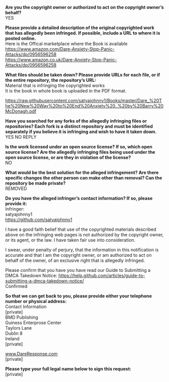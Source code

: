 **Are you the copyright owner or authorized to act on the copyright owner’s behalf?**   
YES  
  
**Please provide a detailed description of the original copyrighted work that has allegedly been infringed. If possible, include a URL to where it is posted online.**   
Here is the Offical marketplace where the Book is available   
https://www.amazon.com/Dare-Anxiety-Stop-Panic-Attacks/dp/0956596258   
https://www.amazon.co.uk/Dare-Anxiety-Stop-Panic-Attacks/dp/0956596258  
  
**What files should be taken down? Please provide URLs for each file, or if the entire repository, the repository’s URL:**   
Material that is infringing the copyrighted works   
It is the book in whole book is uploaded in the PDF format.  
  
https://raw.githubusercontent.com/satyajohnny1/Books/master/Dare_%20The%20New%20Way%20to%20End%20Anxiety%20..%20by%20Barry%20McDonagh.pdf  
  
**Have you searched for any forks of the allegedly infringing files or repositories? Each fork is a distinct repository and must be identified separately if you believe it is infringing and wish to have it taken down.**   
YES NO REPLY  
  
**Is the work licensed under an open source license? If so, which open source license? Are the allegedly infringing files being used under the open source license, or are they in violation of the license?**   
NO  
  
**What would be the best solution for the alleged infringement? Are there specific changes the other person can make other than removal? Can the repository be made private?**   
REMOVED  
  
**Do you have the alleged infringer’s contact information? If so, please provide it:**   
Infringer:   
satyajohnny1   
https://github.com/satyajohnny1  
  
I have a good faith belief that use of the copyrighted materials described above on the infringing web pages is not authorized by the copyright owner, or its agent, or the law. I have taken fair use into consideration.  
  
I swear, under penalty of perjury, that the information in this notification is accurate and that I am the copyright owner, or am authorized to act on behalf of the owner, of an exclusive right that is allegedly infringed.  
  
Please confirm that you have you have read our Guide to Submitting a DMCA Takedown Notice: https://help.github.com/articles/guide-to-submitting-a-dmca-takedown-notice/   
Confirmed  
  
**So that we can get back to you, please provide either your telephone number or physical address:**   
Contact Information   
[private]  
BMD Publishing     
Guiness Enterprose Center     
Taylors Lane     
Dublin 8     
Ireland     
[private]    
  
www.DareResponse.com   
[private]  

**Please type your full legal name below to sign this request:**   
[private]  
